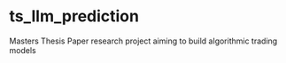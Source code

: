 # ts_llm_prediction
Masters Thesis Paper research project aiming to build algorithmic trading models
